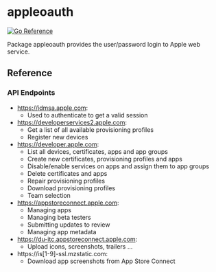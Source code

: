 # appleoauth

[![Go Reference](https://pkg.go.dev/badge/github.com/go-darwin/appleoauth.svg)](https://pkg.go.dev/github.com/go-darwin/appleoauth)

Package appleoauth provides the user/password login to Apple web service.

## Reference

### API Endpoints

- https://idmsa.apple.com:
  - Used to authenticate to get a valid session
- https://developerservices2.apple.com:
  - Get a list of all available provisioning profiles
  - Register new devices
- https://developer.apple.com:
  - List all devices, certificates, apps and app groups
  - Create new certificates, provisioning profiles and apps
  - Disable/enable services on apps and assign them to app groups
  - Delete certificates and apps
  - Repair provisioning profiles
  - Download provisioning profiles
  - Team selection
- https://appstoreconnect.apple.com:
  - Managing apps
  - Managing beta testers
  - Submitting updates to review
  - Managing app metadata
- https://du-itc.appstoreconnect.apple.com:
  - Upload icons, screenshots, trailers ...
- https://is[1-9]-ssl.mzstatic.com:
  - Download app screenshots from App Store Connect
